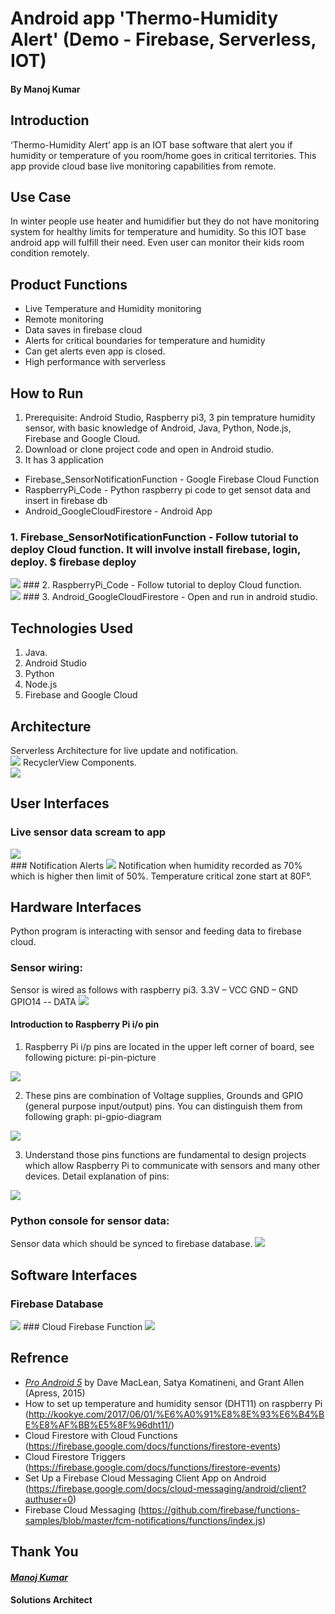 # Android app 'Thermo-Humidity Alert' (Demo - Firebase, Serverless, IOT)
####                                                                                                     By Manoj Kumar
## Introduction 
‘Thermo-Humidity Alert’ app is an IOT base software that alert you if humidity or temperature of you room/home goes in critical territories. This app provide cloud base live monitoring capabilities from remote.

## Use Case
In winter people use heater and humidifier but they do not have monitoring system for healthy limits for temperature and humidity. So this IOT base android app will fulfill their need. Even user can monitor their kids room condition remotely.

## Product Functions
- Live Temperature and Humidity monitoring
- Remote monitoring
- Data saves in firebase cloud 
- Alerts for critical boundaries for temperature and humidity
- Can get alerts even app is closed.
- High performance with serverless

## How to Run
1.	Prerequisite: Android Studio, Raspberry pi3, 3 pin temprature humidity sensor, with basic knowledge of Android, Java, Python, Node.js, Firebase and Google Cloud.
2.	Download or clone project code and open in Android studio.
3.  It has 3 application
  - Firebase_SensorNotificationFunction - Google Firebase Cloud Function
  - RaspberryPi_Code - Python raspberry pi code to get sensot data and insert in firebase db
  - Android_GoogleCloudFirestore - Android App
  
### 1.	Firebase_SensorNotificationFunction - Follow tutorial to deploy Cloud function. It will involve install firebase,     login, deploy. $ firebase deploy</br>
<img src="images/Firebase Deploy.png">
### 2.	RaspberryPi_Code - Follow tutorial to deploy Cloud function.</br>
<img src="images/raspberrypi - VNC Viewer 2018-04-12 22-21-26.png">
### 3. Android_GoogleCloudFirestore - Open and run in android studio.

## Technologies Used
1.	Java.
2.	Android Studio
3.  Python
4.  Node.js
5.  Firebase and Google Cloud

## Architecture 
Serverless Architecture for live update and notification.</br>
<img src="images/Architecture.png">
RecyclerView Components.</br>
<img src="images/RecyclerView.png">

## User Interfaces
### Live sensor data scream to app
<img src="images/Android Emulator - Nexus_5X_API_265554 App.png">
</br>
### Notification Alerts
<img src="images/Android Emulator - Nexus_5X_API_265554 Notification.png">
Notification when humidity recorded as 70% which is higher then limit of 50%. Temperature critical zone start at 80F°.

## Hardware Interfaces
Python program is interacting with sensor and feeding data to firebase cloud.
### Sensor wiring:
Sensor is wired as follows with raspberry pi3.
3.3V – VCC
GND – GND
GPIO14 -- DATA
<img src="images/RaspberryPi_Sensor.png">
 
#### Introduction to Raspberry Pi i/o pin 
1. Raspberry Pi i/p pins are located in the upper left corner of board, see following picture:
pi-pin-picture
<img src="images/pi-pin-picture.jpg">

2. These pins are combination of Voltage supplies, Grounds and GPIO (general purpose input/output) pins. You can distinguish them from following graph:
pi-gpio-diagram
<img src="images/pi-gpio-diagram.png">

3. Understand those pins functions are fundamental to design projects which allow Raspberry Pi to communicate with sensors and many other devices.
Detail explanation of pins:
<img src="images/PI-GIO-GRAPH-Explanation.png">
 
### Python console for sensor data:
Sensor data which should be synced to firebase database.
 <img src="images/raspberrypi - VNC Viewer 2018-04-12 22-21-26.png">

## Software Interfaces
### Firebase Database
<img src="images/Database – Firebase console 2018-04-12 22-36-23.png">
### Cloud Firebase Function
<img src="images/Functions – Firebase console 2018-04-12 22-37-01.png">


## Refrence
- [*Pro Android 5*](https://github.com/Apress/pro-android-5) by Dave MacLean, Satya Komatineni, and Grant Allen (Apress, 2015)
- How to set up temperature and humidity sensor (DHT11) on raspberry Pi   (http://kookye.com/2017/06/01/%E6%A0%91%E8%8E%93%E6%B4%BE%E8%AF%BB%E5%8F%96dht11/)
- Cloud Firestore with Cloud Functions
  (https://firebase.google.com/docs/functions/firestore-events)
- Cloud Firestore Triggers
  (https://firebase.google.com/docs/functions/firestore-events)
- Set Up a Firebase Cloud Messaging Client App on Android
  (https://firebase.google.com/docs/cloud-messaging/android/client?authuser=0)
- Firebase Cloud Messaging
  (https://github.com/firebase/functions-samples/blob/master/fcm-notifications/functions/index.js)

## Thank You
#### [*Manoj Kumar*](https://www.linkedin.com/in/manojkumar19/)
#### Solutions Architect

